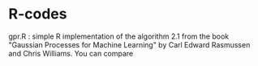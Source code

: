 # R-codes

gpr.R : simple R implementation of the algorithm 2.1 from the book "Gaussian Processes for Machine Learning" by Carl Edward Rasmussen and Chris Williams. You can compare 
